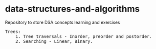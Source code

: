 # data-structures-and-algorithms
Repository to store DSA concepts learning and exercises

<pre>
Trees:
    1. Tree traversals - Inorder, preorder and postorder.
    2. Searching - Linear, Binary.
</pre>
